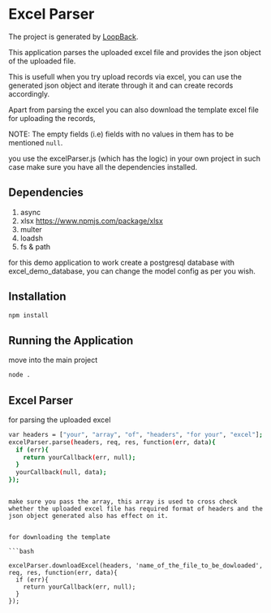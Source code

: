 # Excel Parser

The project is generated by [LoopBack](http://loopback.io).

This application parses the uploaded excel file and provides the json object of the uploaded file.

This is usefull when you try upload records via excel, you can use the generated json object and iterate through it and can create records accordingly.


Apart from parsing the excel you can also download the template excel file for uploading the records,

NOTE: The empty fields (i.e) fields with no values in them has to be mentioned `null`.

you use the excelParser.js (which has the logic) in your own project in such case make sure you have all the dependencies installed.

## Dependencies

1. async
2. xlsx https://www.npmjs.com/package/xlsx
3. multer
4. loadsh
5. fs & path


for this demo application to work create a postgresql database with excel_demo_database, you can change the model config as per you wish.



## Installation

```bash
npm install
```

## Running the Application
move into the main project
```bash
node .
```


## Excel Parser

for parsing the uploaded excel

```bash
var headers = ["your", "array", "of", "headers", "for your", "excel"];
excelParser.parse(headers, req, res, function(err, data){
  if (err){
    return yourCallback(err, null);
  }
  yourCallback(null, data);
});
```
```

make sure you pass the array, this array is used to cross check whether the uploaded excel file has required format of headers and the json object generated also has effect on it.


for downloading the template

```bash

excelParser.downloadExcel(headers, 'name_of_the_file_to_be_dowloaded', req, res, function(err, data){
  if (err){
    return yourCallback(err, null);
  }
});

```
